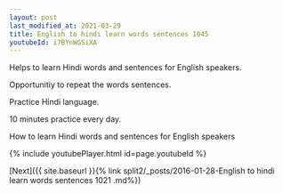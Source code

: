 ```yaml
---
layout: post
last_modified_at: 2021-03-29
title: English to hindi learn words sentences 1045 
youtubeId: i7BYnWGSiXA
---
```

 
 
Helps to learn Hindi words and sentences for English speakers.

Opportunitiy to repeat the words sentences. 

Practice Hindi language. 
 
10 minutes practice every day. 
 
How to learn Hindi words and sentences for English speakers 
 
{% include youtubePlayer.html id=page.youtubeId %}
 
 
[Next]({{ site.baseurl }}{% link  split2/_posts/2016-01-28-English to hindi learn words sentences 1021 .md%})
 
